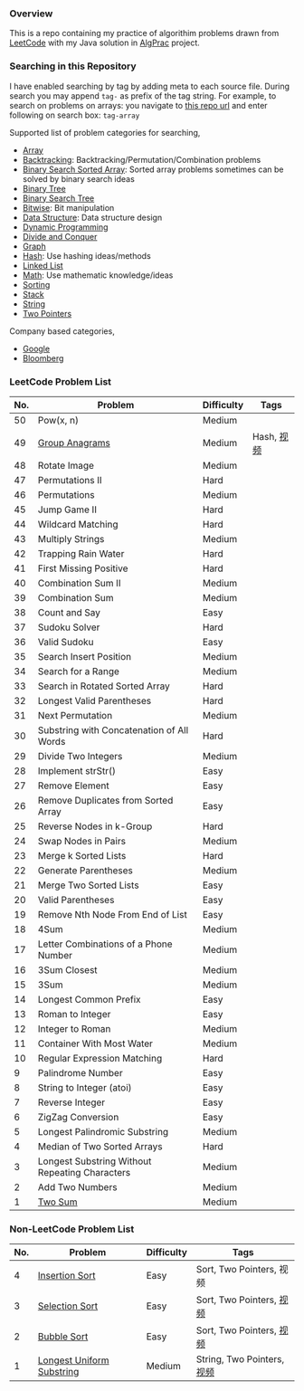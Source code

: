 ### Overview
This is a repo containing my practice of algorithim problems drawn from [LeetCode](https://leetcode.com/problemset/all/) with my Java solution in [AlgPrac](https://github.com/starwavelin/AlgorithmPractice/tree/master/AlgPrac) project.


### Searching in this Repository
I have enabled searching by tag by adding meta to each source file. During search you may append `tag-` as prefix of the tag string. 
For example, to search on problems on arrays: you navigate to [this repo url](https://github.com/starwavelin/AlgorithmPractice) and enter following on search box: `tag-array`

Supported list of problem categories for searching,
 * [Array](https://github.com/starwavelin/AlgorithmPractice/search?utf8=%E2%9C%93&q=tag-array)
 * [Backtracking](https://github.com/starwavelin/AlgorithmPractice/search?utf8=%E2%9C%93&q=tag-backtracking): Backtracking/Permutation/Combination problems
 * [Binary Search Sorted Array](https://github.com/starwavelin/AlgorithmPractice/search?utf8=%E2%9C%93&q=tag-bs-sa): Sorted array problems sometimes can be solved by binary search ideas
 * [Binary Tree](https://github.com/starwavelin/AlgorithmPractice/search?utf8=%E2%9C%93&q=tag-binary-tree)
 * [Binary Search Tree](https://github.com/starwavelin/AlgorithmPractice/search?utf8=%E2%9C%93&q=tag-binary-search-tree)
 * [Bitwise](https://github.com/starwavelin/AlgorithmPractice/search?utf8=%E2%9C%93&q=tag-bitwise): Bit manipulation
 * [Data Structure](https://github.com/starwavelin/AlgorithmPractice/search?utf8=%E2%9C%93&q=tag-data-structure): Data structure design
 * [Dynamic Programming](https://github.com/starwavelin/AlgorithmPractice/search?utf8=%E2%9C%93&q=tag-dp)
 * [Divide and Conquer](https://github.com/starwavelin/AlgorithmPractice/search?utf8=%E2%9C%93&q=tag-divide-and-conquer)
 * [Graph](https://github.com/starwavelin/AlgorithmPractice/search?utf8=%E2%9C%93&q=tag-graph)
 * [Hash](https://github.com/starwavelin/AlgorithmPractice/search?utf8=%E2%9C%93&q=tag-hash): Use hashing ideas/methods
 * [Linked List](https://github.com/starwavelin/AlgorithmPractice/search?utf8=%E2%9C%93&q=tag-linked-list)
 * [Math](https://github.com/starwavelin/AlgorithmPractice/search?utf8=%E2%9C%93&q=tag-math): Use mathematic knowledge/ideas
 * [Sorting](https://github.com/starwavelin/AlgorithmPractice/search?utf8=%E2%9C%93&q=tag-sort)
 * [Stack](https://github.com/starwavelin/AlgorithmPractice/search?utf8=%E2%9C%93&q=tag-stack)
 * [String](https://github.com/starwavelin/AlgorithmPractice/search?utf8=%E2%9C%93&q=tag-string)
 * [Two Pointers](https://github.com/starwavelin/AlgorithmPractice/search?utf8=%E2%9C%93&q=tag-two-pointers)
 

Company based categories,
 * [Google](https://github.com/starwavelin/AlgorithmPractice/search?utf8=%E2%9C%93&q=tag-google)
 * [Bloomberg](https://github.com/starwavelin/AlgorithmPractice/search?utf8=%E2%9C%93&q=tag-bloomberg)

### LeetCode Problem List
| No. | Problem   | Difficulty  | Tags  |
| ----|-----------|-------------|-------|
| 50  | Pow(x, n) |	Medium | |
| 49  | [Group Anagrams](AlgPrac/src/hash/GroupAnagrams.java) |	Medium | Hash, [视频](https://www.youtube.com/watch?v=G0WEebYHJ-E)|
| 48  | Rotate Image |	Medium | |
| 47  | Permutations II | Hard | |
| 46  | Permutations |	Medium | |
| 45  |	Jump Game II	| Hard | |
| 44  |	Wildcard Matching	| Hard | |
| 43  |	Multiply Strings |	Medium ||
| 42  |	Trapping Rain Water	| Hard ||
| 41  |	First Missing Positive	| Hard ||
| 40  |	Combination Sum II	| Medium ||
| 39  |	Combination Sum	| Medium ||
| 38  |	Count and Say |	Easy ||
| 37  |	Sudoku Solver |	Hard ||
| 36  |	Valid Sudoku	| Easy ||
| 35  |	Search Insert Position	| Medium ||
| 34  |	Search for a Range	| Medium ||
| 33  |	Search in Rotated Sorted Array	| Hard ||
| 32  |	Longest Valid Parentheses	| Hard ||
| 31  |	Next Permutation		| Medium ||
| 30  |	Substring with Concatenation of All Words	| Hard ||
| 29  |	Divide Two Integers		| Medium ||
| 28  |	Implement strStr()	| Easy ||
| 27  |	Remove Element		| Easy ||
| 26  |	Remove Duplicates from Sorted Array		| Easy ||
| 25  |	Reverse Nodes in k-Group		| Hard ||
| 24  |	Swap Nodes in Pairs		| Medium ||
| 23  |	Merge k Sorted Lists	| Hard ||
| 22  |	Generate Parentheses	| Medium ||
| 21  |	Merge Two Sorted Lists	| Easy ||
| 20  |	Valid Parentheses		| Easy ||
| 19  |	Remove Nth Node From End of List	| Easy ||
| 18  |	4Sum	| Medium ||
| 17  |	Letter Combinations of a Phone Number	| Medium ||
| 16  |	3Sum Closest	| Medium ||
| 15  |	3Sum		| Medium ||
| 14  |	Longest Common Prefix	| Easy ||
| 13  |	Roman to Integer		| Easy ||
| 12  | Integer to Roman		| Medium ||
| 11  |	Container With Most Water		| Medium ||
| 10  |	Regular Expression Matching		| Hard ||
| 9	  | Palindrome Number		| Easy ||
| 8	  | String to Integer (atoi)	| Easy ||
| 7	  | Reverse Integer	| Easy ||
| 6	  | ZigZag Conversion	| Easy ||
| 5	  | Longest Palindromic Substring	| Medium ||
| 4	  | Median of Two Sorted Arrays	| Hard ||
| 3   | Longest Substring Without Repeating Characters | Medium |  |
| 2   | Add Two Numbers | Medium |  |
| 1   | [Two Sum](AlgPrac/src/array/TwoSum.java)  | Medium |  |


### Non-LeetCode Problem List
| No. | Problem   | Difficulty  | Tags  |
| ----|-----------|-------------|-------|
| 4   | [Insertion Sort](AlgPrac/src/sorting/InsertionSort.java)  | Easy | Sort, Two Pointers, 视频 |
| 3   | [Selection Sort](AlgPrac/src/sorting/SelectionSort.java)  | Easy | Sort, Two Pointers, [视频](https://www.youtube.com/watch?v=TPA2FzUJRKM) |
| 2   | [Bubble Sort](AlgPrac/src/sorting/BubbleSort.java)  | Easy | Sort, Two Pointers, [视频](https://www.youtube.com/watch?v=kKLwS9jv8Yc) |
| 1   | [Longest Uniform Substring](AlgPrac/src/string/LongestSubstringWithRepeatingCharacters.java)  | Medium | String, Two Pointers, [视频](https://www.youtube.com/watch?v=U2LLrtePzhc) |
 